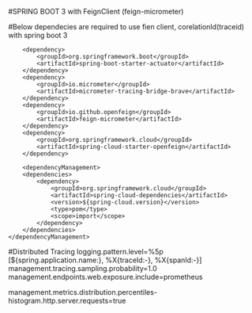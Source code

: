 #SPRING BOOT 3 with FeignClient (feign-micrometer)

#Below dependecies are required to use fien client, corelationId(traceid) with spring boot 3 

		<dependency>
			<groupId>org.springframework.boot</groupId>
			<artifactId>spring-boot-starter-actuator</artifactId>
		</dependency>
		<dependency>
			<groupId>io.micrometer</groupId>
			<artifactId>micrometer-tracing-bridge-brave</artifactId>
		</dependency>
		<dependency>
			<groupId>io.github.openfeign</groupId>
			<artifactId>feign-micrometer</artifactId>
		</dependency>
		<dependency>
			<groupId>org.springframework.cloud</groupId>
			<artifactId>spring-cloud-starter-openfeign</artifactId>
		</dependency>
		
		<dependencyManagement>
		<dependencies>
			<dependency>
				<groupId>org.springframework.cloud</groupId>
				<artifactId>spring-cloud-dependencies</artifactId>
				<version>${spring-cloud.version}</version>
				<type>pom</type>
				<scope>import</scope>
			</dependency>
		</dependencies>
	</dependencyManagement>


#Distributed Tracing
logging.pattern.level=%5p [${spring.application.name:},  %X{traceId:-},  %X{spanId:-}]
management.tracing.sampling.probability=1.0
management.endpoints.web.exposure.include=prometheus

management.metrics.distribution.percentiles-histogram.http.server.requests=true
